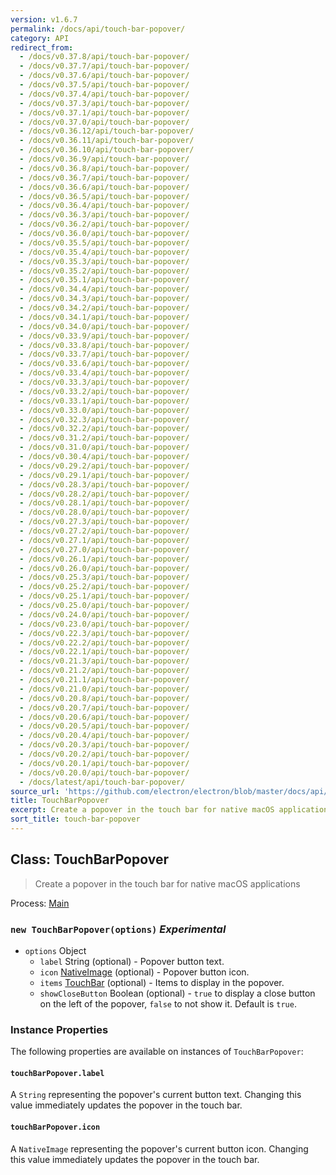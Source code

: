 ```yaml
---
version: v1.6.7
permalink: /docs/api/touch-bar-popover/
category: API
redirect_from:
  - /docs/v0.37.8/api/touch-bar-popover/
  - /docs/v0.37.7/api/touch-bar-popover/
  - /docs/v0.37.6/api/touch-bar-popover/
  - /docs/v0.37.5/api/touch-bar-popover/
  - /docs/v0.37.4/api/touch-bar-popover/
  - /docs/v0.37.3/api/touch-bar-popover/
  - /docs/v0.37.1/api/touch-bar-popover/
  - /docs/v0.37.0/api/touch-bar-popover/
  - /docs/v0.36.12/api/touch-bar-popover/
  - /docs/v0.36.11/api/touch-bar-popover/
  - /docs/v0.36.10/api/touch-bar-popover/
  - /docs/v0.36.9/api/touch-bar-popover/
  - /docs/v0.36.8/api/touch-bar-popover/
  - /docs/v0.36.7/api/touch-bar-popover/
  - /docs/v0.36.6/api/touch-bar-popover/
  - /docs/v0.36.5/api/touch-bar-popover/
  - /docs/v0.36.4/api/touch-bar-popover/
  - /docs/v0.36.3/api/touch-bar-popover/
  - /docs/v0.36.2/api/touch-bar-popover/
  - /docs/v0.36.0/api/touch-bar-popover/
  - /docs/v0.35.5/api/touch-bar-popover/
  - /docs/v0.35.4/api/touch-bar-popover/
  - /docs/v0.35.3/api/touch-bar-popover/
  - /docs/v0.35.2/api/touch-bar-popover/
  - /docs/v0.35.1/api/touch-bar-popover/
  - /docs/v0.34.4/api/touch-bar-popover/
  - /docs/v0.34.3/api/touch-bar-popover/
  - /docs/v0.34.2/api/touch-bar-popover/
  - /docs/v0.34.1/api/touch-bar-popover/
  - /docs/v0.34.0/api/touch-bar-popover/
  - /docs/v0.33.9/api/touch-bar-popover/
  - /docs/v0.33.8/api/touch-bar-popover/
  - /docs/v0.33.7/api/touch-bar-popover/
  - /docs/v0.33.6/api/touch-bar-popover/
  - /docs/v0.33.4/api/touch-bar-popover/
  - /docs/v0.33.3/api/touch-bar-popover/
  - /docs/v0.33.2/api/touch-bar-popover/
  - /docs/v0.33.1/api/touch-bar-popover/
  - /docs/v0.33.0/api/touch-bar-popover/
  - /docs/v0.32.3/api/touch-bar-popover/
  - /docs/v0.32.2/api/touch-bar-popover/
  - /docs/v0.31.2/api/touch-bar-popover/
  - /docs/v0.31.0/api/touch-bar-popover/
  - /docs/v0.30.4/api/touch-bar-popover/
  - /docs/v0.29.2/api/touch-bar-popover/
  - /docs/v0.29.1/api/touch-bar-popover/
  - /docs/v0.28.3/api/touch-bar-popover/
  - /docs/v0.28.2/api/touch-bar-popover/
  - /docs/v0.28.1/api/touch-bar-popover/
  - /docs/v0.28.0/api/touch-bar-popover/
  - /docs/v0.27.3/api/touch-bar-popover/
  - /docs/v0.27.2/api/touch-bar-popover/
  - /docs/v0.27.1/api/touch-bar-popover/
  - /docs/v0.27.0/api/touch-bar-popover/
  - /docs/v0.26.1/api/touch-bar-popover/
  - /docs/v0.26.0/api/touch-bar-popover/
  - /docs/v0.25.3/api/touch-bar-popover/
  - /docs/v0.25.2/api/touch-bar-popover/
  - /docs/v0.25.1/api/touch-bar-popover/
  - /docs/v0.25.0/api/touch-bar-popover/
  - /docs/v0.24.0/api/touch-bar-popover/
  - /docs/v0.23.0/api/touch-bar-popover/
  - /docs/v0.22.3/api/touch-bar-popover/
  - /docs/v0.22.2/api/touch-bar-popover/
  - /docs/v0.22.1/api/touch-bar-popover/
  - /docs/v0.21.3/api/touch-bar-popover/
  - /docs/v0.21.2/api/touch-bar-popover/
  - /docs/v0.21.1/api/touch-bar-popover/
  - /docs/v0.21.0/api/touch-bar-popover/
  - /docs/v0.20.8/api/touch-bar-popover/
  - /docs/v0.20.7/api/touch-bar-popover/
  - /docs/v0.20.6/api/touch-bar-popover/
  - /docs/v0.20.5/api/touch-bar-popover/
  - /docs/v0.20.4/api/touch-bar-popover/
  - /docs/v0.20.3/api/touch-bar-popover/
  - /docs/v0.20.2/api/touch-bar-popover/
  - /docs/v0.20.1/api/touch-bar-popover/
  - /docs/v0.20.0/api/touch-bar-popover/
  - /docs/latest/api/touch-bar-popover/
source_url: 'https://github.com/electron/electron/blob/master/docs/api/touch-bar-popover.md'
title: TouchBarPopover
excerpt: Create a popover in the touch bar for native macOS applications
sort_title: touch-bar-popover
---
```




<!--


                                      ::::
                                    :o+//+o:
                                    +o    oo-
                                    :o+//oo/+o/
                                      -::-   -oo:
                                               /s/
                      -::::::::-                :s/  :::--
                  :+oo+////////+:        -:/+oo/ :s:-///++oo+:
                /o+:                -/+oo+/:-     +o-      -:+o:
               /s:              -:+o+/:           -o+         :s/
              -s/            -/oo/:                /s-         +s-
              -s/         -/oo/-                   -s/         /s-
               oo       :+o/-                       oo         oo
               -s/    :oo/                          /s-       /s-
                :s/ :oo:              -::-          /s-      /s:
                  -+o/               /ssss/         :s:    -+o-
                 :o+--               /ssss/         :s:   :o+-
                :s/  +o:              -::-          /s-   --
               -s/    :+o/-                         /s-
               oo       -+o+-                       oo
              -s/         -/oo/-                   -s/
             -+soo+:         -/oo/:                /s-      /oooo+-
             o+   :s:           -:+o+/:-          -o+      /s:  -oo
             oo:--/s:       ::      -:+oo+/:-     -/-      /s/--:o+
              :+++/-        :s:          -:/+ooo++//////++oo//+o+:
                             /s:                --::::::--
                              /s/              /s-
                               :oo:          :oo:
                                 /oo/-    -/oo/
                                   -/+oooo+/-





                   _______  _______  _______  _______  __
                  |       ||       ||       ||       ||  |
                  |  _____||_     _||   _   ||    _  ||  |
                  | |_____   |   |  |  | |  ||   |_| ||  |
                  |_____  |  |   |  |  |_|  ||    ___||__|
                   _____| |  |   |  |       ||   |     __
                  |_______|  |___|  |_______||___|    |__|


    This file is generated automatically, so it should not be edited.

    To make changes, head over to the electron/electron repository:

    https://github.com/electron/electron/blob/master/docs/api/touch-bar-popover.md

    Thanks!

-->
## Class: TouchBarPopover

> Create a popover in the touch bar for native macOS applications

Process: [Main]({{site.baseurl}}/docs/tutorial/quick-start#main-process)

### `new TouchBarPopover(options)` _Experimental_

*   `options` Object
    *   `label` String (optional) - Popover button text.
    *   `icon` [NativeImage]({{site.baseurl}}/docs/api/native-image) (optional) - Popover button icon.
    *   `items` [TouchBar]({{site.baseurl}}/docs/api/touch-bar) (optional) - Items to display in the popover.
    *   `showCloseButton` Boolean (optional) - `true` to display a close button on the left of the popover, `false` to not show it. Default is `true`.

### Instance Properties

The following properties are available on instances of `TouchBarPopover`:

#### `touchBarPopover.label`

A `String` representing the popover's current button text. Changing this value immediately updates the popover in the touch bar.

#### `touchBarPopover.icon`

A `NativeImage` representing the popover's current button icon. Changing this value immediately updates the popover in the touch bar.
